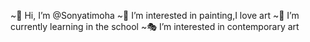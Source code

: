 ~💎 Hi, I’m @Sonyatimoha
~🎨 I’m interested in painting,I love art
~🌆 I’m currently learning in the school
~🎭 I’m interested in contemporary art

<!---
Sonyatimoha/Sonyatimoha is a ✨ special ✨ repository because its `README.md` (this file) appears on your GitHub profile.
You can click the Preview link to take a look at your changes.
--->

